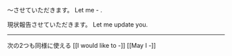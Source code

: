 ～させていただきます。
Let me - .

現状報告させていただきます。
Let me update you.

---
次の2つも同様に使える
[[I would like to -]]
[[May I -]]